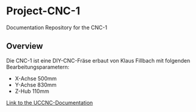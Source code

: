 # Project-CNC-1
Documentation Repository for the CNC-1
## Overview
Die CNC-1 ist eine DIY-CNC-Fräse erbaut von Klaus Fillbach mit folgenden Bearbeitungsparametern:

* X-Achse 500mm
* Y-Achse 830mm
* Z-Hub 110mm


[Link to the UCCNC-Documentation](www.cncdrive.com/UCCNC/UCCNC_usersmanual.pdf)
